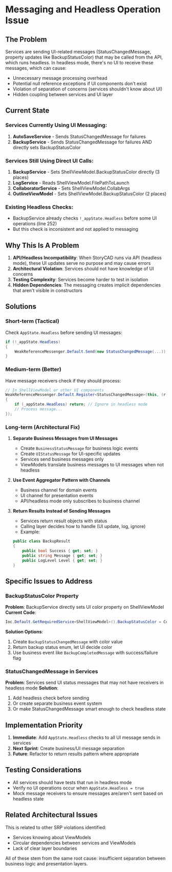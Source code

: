 # Messaging and Headless Operation Issue

## The Problem

Services are sending UI-related messages (StatusChangedMessage, property updates like BackupStatusColor) that may be called from the API, which runs headless. In headless mode, there's no UI to receive these messages, which can cause:
- Unnecessary message processing overhead
- Potential null reference exceptions if UI components don't exist
- Violation of separation of concerns (services shouldn't know about UI)
- Hidden coupling between services and UI layer

## Current State

### Services Currently Using UI Messaging:
1. **AutoSaveService** - Sends StatusChangedMessage for failures
2. **BackupService** - Sends StatusChangedMessage for failures AND directly sets BackupStatusColor

### Services Still Using Direct UI Calls:
1. **BackupService** - Sets ShellViewModel.BackupStatusColor directly (3 places)
2. **LogService** - Reads ShellViewModel.FilePathToLaunch
3. **CollaboratorService** - Sets ShellViewModel.CollabArgs
4. **OutlineViewModel** - Sets ShellViewModel.BackupStatusColor (2 places)

### Existing Headless Checks:
- BackupService already checks `!_appState.Headless` before some UI operations (line 252)
- But this check is inconsistent and not applied to messaging

## Why This Is A Problem

1. **API/Headless Incompatibility**: When StoryCAD runs via API (headless mode), these UI updates serve no purpose and may cause errors
2. **Architectural Violation**: Services should not have knowledge of UI concerns
3. **Testing Complexity**: Services become harder to test in isolation
4. **Hidden Dependencies**: The messaging creates implicit dependencies that aren't visible in constructors

## Solutions

### Short-term (Tactical)
Check `AppState.Headless` before sending UI messages:
```csharp
if (!_appState.Headless)
{
    WeakReferenceMessenger.Default.Send(new StatusChangedMessage(...));
}
```

### Medium-term (Better)
Have message receivers check if they should process:
```csharp
// In ShellViewModel or other UI components
WeakReferenceMessenger.Default.Register<StatusChangedMessage>(this, (r, m) =>
{
    if (_appState.Headless) return; // Ignore in headless mode
    // Process message...
});
```

### Long-term (Architectural Fix)
1. **Separate Business Messages from UI Messages**
   - Create `BusinessStatusMessage` for business logic events
   - Create `UIStatusMessage` for UI-specific updates
   - Services send business messages only
   - ViewModels translate business messages to UI messages when not headless

2. **Use Event Aggregator Pattern with Channels**
   - Business channel for domain events
   - UI channel for presentation events
   - API/headless mode only subscribes to business channel

3. **Return Results Instead of Sending Messages**
   - Services return result objects with status
   - Calling layer decides how to handle (UI update, log, ignore)
   - Example:
   ```csharp
   public class BackupResult
   {
       public bool Success { get; set; }
       public string Message { get; set; }
       public LogLevel Level { get; set; }
   }
   ```

## Specific Issues to Address

### BackupStatusColor Property
**Problem**: BackupService directly sets UI color property on ShellViewModel
**Current Code**:
```csharp
Ioc.Default.GetRequiredService<ShellViewModel>().BackupStatusColor = Colors.Red;
```
**Solution Options**:
1. Create `BackupStatusChangedMessage` with color value
2. Return backup status enum, let UI decide color
3. Use business event like `BackupCompletedMessage` with success/failure flag

### StatusChangedMessage in Services
**Problem**: Services send UI status messages that may not have receivers in headless mode
**Solution**: 
1. Add headless check before sending
2. Or create separate business event system
3. Or make StatusChangedMessage smart enough to check headless state

## Implementation Priority

1. **Immediate**: Add `AppState.Headless` checks to all UI message sends in services
2. **Next Sprint**: Create business/UI message separation
3. **Future**: Refactor to return results pattern where appropriate

## Testing Considerations

- All services should have tests that run in headless mode
- Verify no UI operations occur when `AppState.Headless = true`
- Mock message receivers to ensure messages are/aren't sent based on headless state

## Related Architectural Issues

This is related to other SRP violations identified:
- Services knowing about ViewModels
- Circular dependencies between services and ViewModels
- Lack of clear layer boundaries

All of these stem from the same root cause: insufficient separation between business logic and presentation layers.